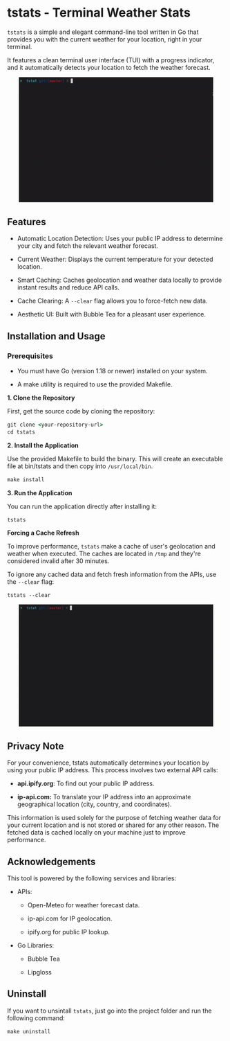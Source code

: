 # tstats - Terminal Weather Stats


`tstats` is a simple and elegant command-line tool written in Go that provides you with the current weather for your location, right in your terminal.

It features a clean terminal user interface (TUI) with a progress indicator, and it automatically detects your location to fetch the weather forecast.

<p align="center">
    <img src="./media/default.gif" alt="Default app demo" width="450" />
</p>

## Features

- Automatic Location Detection: Uses your public IP address to determine your city and fetch the relevant weather forecast.

- Current Weather: Displays the current temperature for your detected location.

- Smart Caching: Caches geolocation and weather data locally to provide instant results and reduce API calls.

- Cache Clearing: A `--clear` flag allows you to force-fetch new data.

- Aesthetic UI: Built with Bubble Tea for a pleasant user experience.

## Installation and Usage
### Prerequisites

- You must have Go (version 1.18 or newer) installed on your system.

- A make utility is required to use the provided Makefile.

**1. Clone the Repository**

First, get the source code by cloning the repository:

```cmd
git clone <your-repository-url>
cd tstats
```

**2. Install the Application**

Use the provided Makefile to build the binary. This will create an executable file at bin/tstats and then copy into `/usr/local/bin`.

```cmd
make install
```

**3. Run the Application**

You can run the application directly after installing it:

```
tstats
```

**Forcing a Cache Refresh**

To improve performance, `tstats` make a cache of user's geolocation and weather when executed. The caches are located in `/tmp` and they're considered invalid after 30 minutes.

To ignore any cached data and fetch fresh information from the APIs, use the `--clear` flag:

```
tstats --clear
```

<p align="center">
    <img src="./media/clear.gif" alt="Running app in clear cache mode" width="450" />
</p>


## Privacy Note

For your convenience, tstats automatically determines your location by using your public IP address. This process involves two external API calls:

- **api.ipify.org**: To find out your public IP address.

- **ip-api.com:** To translate your IP address into an approximate geographical location (city, country, and coordinates).

This information is used solely for the purpose of fetching weather data for your current location and is not stored or shared for any other reason. The fetched data is cached locally on your machine just to improve performance.

## Acknowledgements

This tool is powered by the following services and libraries:

- APIs:

    - Open-Meteo for weather forecast data.

    - ip-api.com for IP geolocation.

    - ipify.org for public IP lookup.

- Go Libraries:

    - Bubble Tea

    - Lipgloss

## Uninstall

If you want to unsintall `tstats`, just go into the project folder and run the following command:

```cmd
make uninstall
```